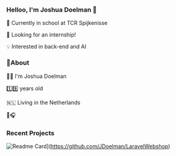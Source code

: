 ### Helloo, I'm Joshua Doelman 👋

<!--
**JDoelman/JDoelman** is a ✨ _special_ ✨ repository because its `README.md` (this file) appears on your GitHub profile.

Here are some ideas to get you started:
-->

📘 Currently in school at TCR Spijkenisse

📖 Looking for an internship!

💡 Interested in back-end and AI

### 🧐About

🧍‍♂️ I'm Joshua Doelman

1️⃣9️⃣ years old

🇳🇱 Living in the Netherlands

🏀🎧


### Recent Projects

![Readme Card](https://github-readme-stats.vercel.app/api/pin/?username=JDoelman&repo=LaravelWebshop)](https://github.com/JDoelman/LaravelWebshop)
